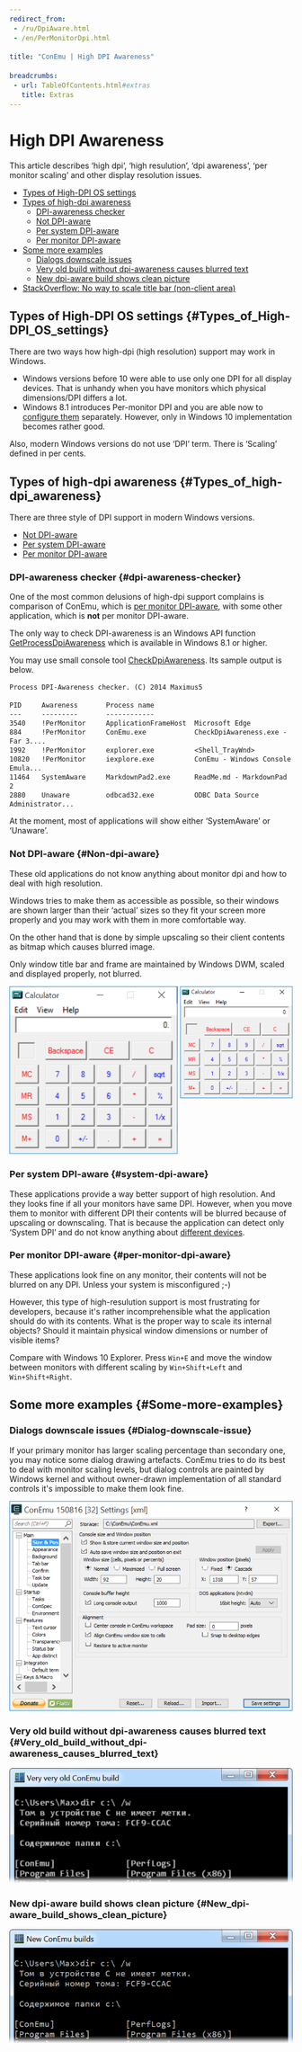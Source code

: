 ```yaml
---
redirect_from:
 - /ru/DpiAware.html
 - /en/PerMonitorDpi.html

title: "ConEmu | High DPI Awareness"

breadcrumbs:
 - url: TableOfContents.html#extras
   title: Extras
---
```


# High DPI Awareness

This article describes ‘high dpi’, ‘high resulution’, ‘dpi awareness’,
‘per monitor scaling’ and other display resolution issues.

* [Types of High-DPI OS settings](#Types_of_High-DPI_OS_settings)
* [Types of high-dpi awareness](#Types_of_high-dpi_awareness)
  * [DPI-awareness checker](#dpi-awareness-checker)
  * [Not DPI-aware](#Non-dpi-aware)
  * [Per system DPI-aware](#system-dpi-aware)
  * [Per monitor DPI-aware](#per-monitor-dpi-aware)
* [Some more examples](#Some-more-examples)
  * [Dialogs downscale issues](#Dialog-downscale-issue)
  * [Very old build without dpi-awareness causes blurred text](#Very_old_build_without_dpi-awareness_causes_blurred_text)
  * [New dpi-aware build shows clean picture](#New_dpi-aware_build_shows_clean_picture)
* [StackOverflow: No way to scale title bar (non-client area)](http://stackoverflow.com/q/31781767/1405560)


## Types of High-DPI OS settings  {#Types_of_High-DPI_OS_settings}

There are two ways how high-dpi (high resolution) support may work in Windows.

* Windows versions before 10 were able to use only one DPI for all display devices.
  That is unhandy when you have monitors which physical dimensions/DPI differs a lot.
* Windows 8.1 introduces Per-monitor DPI and you are able now
  to [configure them](http://superuser.com/a/954582/139371) separately.
  However, only in Windows 10 implementation becomes rather good.

Also, modern Windows versions do not use ‘DPI’ term.
There is ‘Scaling’ defined in per cents.


## Types of high-dpi awareness  {#Types_of_high-dpi_awareness}

There are three style of DPI support in modern Windows versions.

* [Not DPI-aware](#Non-dpi-aware)
* [Per system DPI-aware](#system-dpi-aware)
* [Per monitor DPI-aware](#per-monitor-aware)

### DPI-awareness checker   {#dpi-awareness-checker}

One of the most common delusions of high-dpi support complains
is comparison of ConEmu, which is [per monitor DPI-aware](#per-monitor-aware),
with some other application, which is **not** per monitor DPI-aware.

The only way to check DPI-awareness is an Windows API function
[GetProcessDpiAwareness](https://msdn.microsoft.com/en-us/library/windows/desktop/dn302113.aspx)
which is available in Windows 8.1 or higher.

You may use small console tool
[CheckDpiAwareness](https://github.com/Maximus5/CheckDpiAwareness).
Its sample output is below.

~~~
Process DPI-Awareness checker. (C) 2014 Maximus5

PID     Awareness       Process name
---     ---------       ------------
3540    !PerMonitor     ApplicationFrameHost  Microsoft Edge
884     !PerMonitor     ConEmu.exe            CheckDpiAwareness.exe - Far 3....
1992    !PerMonitor     explorer.exe          <Shell_TrayWnd>
10820   !PerMonitor     iexplore.exe          ConEmu - Windows Console Emula...
11464   SystemAware     MarkdownPad2.exe      ReadMe.md - MarkdownPad 2
2880    Unaware         odbcad32.exe          ODBC Data Source Administrator...
~~~

At the moment, most of applications will show either ‘SystemAware’ or ‘Unaware’.


### Not DPI-aware   {#Non-dpi-aware}

These old applications do not know anything about monitor dpi and how to deal with high resolution.

Windows tries to make them as accessible as possible, so their windows are shown
larger than their ‘actual’ sizes so they fit your screen more properly and
you may work with them in more comfortable way.

On the other hand that is done by simple upscaling so their client contents
as bitmap which causes blurred image.

Only window title bar and frame are maintained by Windows DWM,
scaled and displayed properly, not blurred.

![Very old calc at 150% and 100% scaling](/img/calc-150-100.png)


### Per system DPI-aware   {#system-dpi-aware}

These applications provide a way better support of high resolution.
And they looks fine if all your monitors have same DPI.
However, when you move them to monitor with different DPI
their contents will be blurred because of upscaling or downscaling.
That is because the application can detect only ‘System DPI’
and do not know anything about [different devices](#per-monitor-aware).


### Per monitor DPI-aware   {#per-monitor-dpi-aware}

These applications look fine on any monitor,
their contents will not be blurred on any DPI.
Unless your system is misconfigured ;-)

However, this type of high-resulution support is most frustrating
for developers, because it's rather incomprehensible what the
application should do with its contents. What is the proper way
to scale its internal objects? Should it maintain physical window
dimensions or number of visible items?

Compare with Windows 10 Explorer.
Press `Win+E` and move the window between monitors with different scaling
by `Win+Shift+Left` and `Win+Shift+Right`.


## Some more examples  {#Some-more-examples}

### Dialogs downscale issues   {#Dialog-downscale-issue}

If your primary monitor has larger scaling percentage
than secondary one, you may notice some dialog drawing artefacts.
ConEmu tries to do its best to deal with monitor scaling levels,
but dialog controls are painted by Windows kernel and without
owner-drawn implementation of all standard controls it's impossible
to make them look fine.

![Dialog downscale issue](/img/dpi-downscaled.png)

### Very old build without dpi-awareness causes blurred text   {#Very_old_build_without_dpi-awareness_causes_blurred_text}

![Very old ConEmu build without dpi-awareness](/img/dpi-old-150.png)

### New dpi-aware build shows clean picture   {#New_dpi-aware_build_shows_clean_picture}

![New dpi-aware ConEmu build](/img/dpi-new-150.png)
